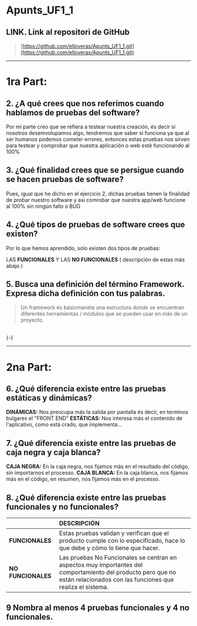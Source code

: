 # Apunts_UF1_1

  ## LINK. Link al repositori de GitHub
>[https://github.com/elloveras/Apunts_UF1_1.git](https://github.com/elloveras/Apunts_UF1_1.git)

___
# 1ra Part:

## 2. ¿A qué crees que nos referimos cuando hablamos de pruebas del software?

Por mi parte creo que se refiera a testear nuestra creación, és decir si nosotros desemvolupamos algo, tendremos que saber si funciona ya que al ser humanos podemos cometer errores, entonces estas pruebas nos sirven para testear y comprobar que nuestra aplicación o web esté funcionando al 100%

## 3. ¿Qué finalidad crees que se persigue cuando se hacen pruebas de software?

Pues, igual que he dicho en el ejercicio 2, dichas pruebas tienen la finalidad de probar nuestro software y asi comrobar que nuestra app/web funcione al 100% sin ningún fallo o BUG

## 4. ¿Qué tipos de pruebas de software crees que existen?

Por lo que hemos aprendido, solo existen dos tipos de pruebas: 

LAS **FUNCIONALES** Y LAS **NO FUNCIONALES**  ( descripción de estas más abajo )


## 5. Busca una definición del término Framework. Expresa dicha definición con tus palabras.

>  Un framework és básicmanete una estructura donde se encuentran diferentes herramientas / módulos que se pueden usar en más de un proyecto.




\
{-}

___
# 2na Part:

## 6. ¿Qué diferencia existe entre las pruebas estáticas y dinámicas?

**DINÁMICAS:** Nos preocupa más la salida por pantalla  és decir, en terminos bulgares el "FRONT END"
**ESTÁTICAS:** Nos interesa más el contenido de l'aplicativo, como está crado, que implementa...

## 7. ¿Qué diferencia existe entre las pruebas de caja negra y caja blanca?

**CAJA NEGRA:**  En la caja negra, nos fijamos más en el resultado del código, sin importarnos el processo. 
**CAJA BLANCA:** En la caja blanca, nos fijamos más en el código, en resumen, nos fijamos más en el processo.

## 8.     ¿Qué diferencia existe entre las pruebas funcionales y no funcionales?

|                     | DESCRIPCIÓN |
| :---                |    :----    |
|**FUNCIONALES**      | 	Estas pruebas validan y verifican que el producto cumple con lo especificado, hace lo que debe y cómo lo tiene que hacer.    |  
|**NO FUNCIONALES**   | 	Las pruebas No Funcionales se centran en aspectos muy importantes del comportamiento del producto pero que no están relacionados con las funciones que realiza el sistema.   |

## 9 Nombra al menos 4 pruebas funcionales y 4 no funcionales.




